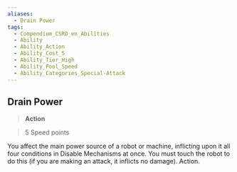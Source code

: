 ```yaml
---
aliases:
  - Drain Power
tags:
  - Compendium_CSRD_en_Abilities
  - Ability
  - Ability_Action
  - Ability_Cost_5
  - Ability_Tier_High
  - Ability_Pool_Speed
  - Ability_Categories_Special-Attack
---
```

  
    
## Drain Power    
>**Action**    
>5 Speed points  
    
You affect the main power source of a robot or machine, inflicting upon it all four conditions in Disable Mechanisms at once. You must touch the robot to do this (if you are making an attack, it inflicts no damage). Action.